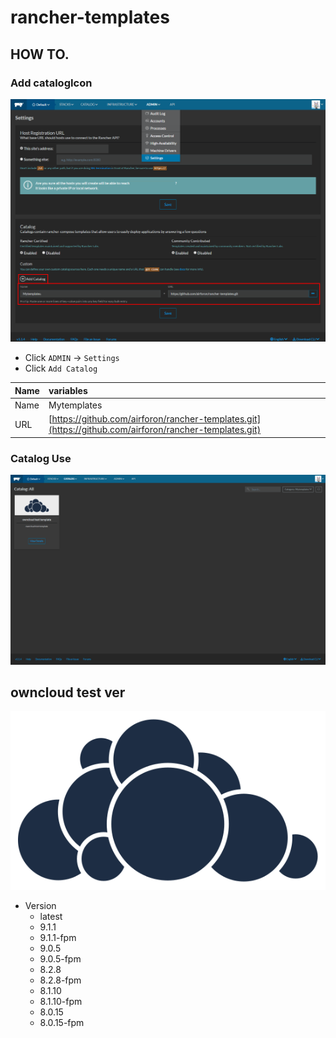 # rancher-templates
## HOW TO.
### Add catalogIcon
![](./images/01.png)
+ Click `ADMIN` → `Settings`
+ Click `Add Catalog`

| Name | variables |
|:-|:-|
| Name | Mytemplates |
| URL | [https://github.com/airforon/rancher-templates.git](https://github.com/airforon/rancher-templates.git) |

### Catalog Use
![](./images/02.png)



## owncloud test ver
![](./templates/owncloud/catalogIcon-owncloud.svg)
+ Version
  + latest
  + 9.1.1
  + 9.1.1-fpm
  + 9.0.5
  + 9.0.5-fpm
  + 8.2.8
  + 8.2.8-fpm
  + 8.1.10
  + 8.1.10-fpm
  + 8.0.15
  + 8.0.15-fpm
